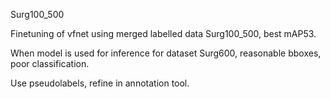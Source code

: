 
Surg100_500

Finetuning of vfnet using merged labelled data Surg100_500, best mAP53.

When model is used for inference for dataset Surg600, reasonable bboxes, poor classification.

Use pseudolabels, refine in annotation tool.
